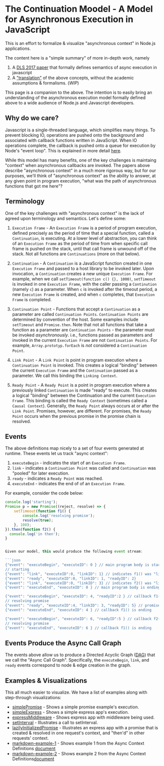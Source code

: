 # The Continuation Moodel  - A Model for Asynchronous Execution in JavaScript

This is an effort to formalize & visualize "asynchronous context" in Node.js applications.

The content here is a "simple summary" of more in-depth work, namely 
1. A [DLS 2017 paper](https://www.microsoft.com/en-us/research/wp-content/uploads/2017/08/NodeAsyncContext.pdf) that formally 
defines semantics of async execution in javascript
2.  A ["translation"](./Async-Context-Definitions.md) of the above concepts, without the academic assumptions & formalisms. (*WIP*)

This page is a companion to the above.  The intention is to easily bring an
understanding of the asynchronous execution model formally defined above to a wide audience of Node.js 
and Javascript developers.

## Why do we care?

Javascript is a single-threaded language, which simplifies many things.  To prevent blocking IO, 
operations are pushed onto the background and associated with callback functions written in JavaScript.
When IO operations complete, the callback is pushed onto a queue for execution by Node's "event loop". 
This is explained in more detail [here](https://nodejs.org/en/docs/guides/event-loop-timers-and-nexttick/). 

While this model has many benefits, one of the key challenges is maintaing "context" when
asynchronous callbacks are invoked.  The papers above describe "asynchronous context" in a much more 
rigorous way, but for our purposes, we'll think of "asynchronous context" as the ability to answer, at any given point in program
execution, "what was the path of asynchronous functions that got me here"?

## Terminology
One of the key challenges with "asynchronous context" is the lack of agreed upon terminology and semantics.  Let's define some:

1.  `Execution Frame` - An `Execution Frame` is a period of program execution, defined precisely as the period of time that a special function, called a `Continuation`, is executing. At a lower level of abstraction, you can think of an `Execution Frame` as the period of time from when specific call frame is pushed on the stack, until that call frame is unwound off of the stack. Not all functions are `Continuations` (more on that below).   

2.  `Continuation` - A `Continuation` is a JavaScript function created in one `Execution Frame` and passed to a host library to be invoked later.  Upon invocation, a `Continuation` creates a new unique `Execution Frame`.  For example, when we call `setTimeout(function c() {}, 1000)`, `setTimeout` is invoked in one `Execution Frame`, with the caller passing a `Continution` (namely `c`) as a parameter.  When `c` is invoked after the timeout period, a new `Execution Frame` is created, and when `c` completes, that `Execution Frame` is completed. 

3.  `Continuation Point` - Functions that accept a `Continuation` as a parameter are called `Continuation Points`.  `Continuation Points` are determined by convention of the host.  Some examples include `setTimeout` and `Promise.then`.  Note that not all functions that take a function as a parameter are `Continuation Points` - the parameter must be invoked *asynchronously*.  i.e., functions passed as parameters and invoked in the current `Execution Frame` are not `Continuation Points`.  For example, `Array.prototyp.forEach` is *not* considered a `Continuation Point`.

4.  `Link Point` - A `Link Point` is point in program execution where a `Continuation Point` is invoked.  This creates a logical "binding" between the current `Execution Frame` and the `Continuation` passed as a parameter.  We call this binding the `Linking Context`. 

5.  `Ready Point` - A `Ready Point` is a point in program execution where a previously linked `Continuation` is made "ready" to execute.  This creates a logical "binding" between the Continuation and the current `Execution Frame`. This binding is called the `Ready Context` (sometimes called a `Causal Context`).  Generally, the `Ready Point` always occurs at or after the `Link Point`. Promises, however, are different. For promises, the `Ready Point` occurs when the previous promise in the promise chain is resolved.

## Events

The above definitions map nicely to a set of four events generated at runtime. These events let us track "async context":
1.  `executeBegin` - indicates the start of an `Execution Frame`. 
2.  `link` - indicates a `Continuation Point` was called and `Continuation` was "pooled" for later execution. 
3.  `ready` - indicates a `Ready Point` was reached. 
4.  `executeEnd` - indicates the end of of an `Execution Frame`.

For example, consider the code below:

```javascript
console.log('starting');
Promise p = new Promise((reject, resolve) => {
    setTimeout(function f1() {
        console.log('resolving promise');
        resolve(true);
    }, 100);
}).then(function f2() {
  console.log('in then');
}


Given our model, this would produce the following event stream:

```json
{"event": "executeBegin", "executeID": 0 } // main program body is starting
// starting
{"event": "link", "executeID":0, "linkID": 1} // indicates f1() was "linked" in the call to "setTimeout()"
{"event": "ready", "executeID":0, "linkID": 1, "readyID": 2} 
{"event": "link", "executeID":0, "linkID": 3} // indicates f2() was "linked" in the call to "then()"
{"event": "executeEnd", "executeID": 0 } // main program body is ending

{"event": "executeBegin", "executeID": 4, "readyID":2 } // callback f1() is now starting
// resolving promise
{"event": "ready", "executeID":4, "linkID": 3, "readyID": 5} // promise p is now resolved, allowing the "then(function f2()..." to proceed
{"event": "executeEnd", "executeID": 4 } // callback f1() is ending

{"event": "executeBegin", "executeID": 6, "readyID":5 } // callback f2() is now starting
// resolving promise
{"event": "executeEnd", "executeID": 6 } // callback f1() is ending
```

## Events Produce the Async Call Graph
The events above allow us to produce a Directed Acyclic Graph ([DAG](https://en.wikipedia.org/wiki/Directed_acyclic_graph))
that we call the "Async Call Graph".  Specifically, the `executeBegin`, `link`, and `ready` events correspond to node & edge creation in the graph.

## Examples & Visualizations
This all much easier to visualize.  We have a list of examples along with step-through visualizations:

 - [simplePromise](./examples/simplePromise/slideShow/async-context.html) - Shows a simple promise example's execution.
 - [simpleExpress](./examples/simpleExpress/slideShow/async-context.html) - Shows a simple express app's execution.
 - [expressMiddleware](./examples/expressMiddleware/slideShow/async-context.html) - Shows express app with middleware being used.
 - [setInterval](./examples/setInterval/slideShow/async-context.html) - Illustrates a call to setInterval.
 - [lazilyInitializedPromise](./examples/lazilyInitializedPromise/slideShow/async-context.html) - Illustrates an express app with a promise that is created & resolved in one request's context, and "then'd" in other requests' context.
 - [markdown-example-1](./examples/markdown-example-1/slideShow/async-context.html) - Shows example 1 from the Async Context Definitions [document](./Async-Context-Definitions.md)
 - [markdown-example-2](./examples/markdown-example-2/slideShow/async-context.html) - Shows example 2 from the  Async Context Definitions[document](./Async-Context-Definitions.md)
 
